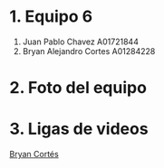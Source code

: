 # 1. Equipo 6
1. Juan Pablo Chavez A01721844
2. Bryan Alejandro Cortes A01284228

# 2. Foto del equipo

# 3. Ligas de videos
[Bryan Cortés](https://youtu.be/9wG40jIhlVE)
